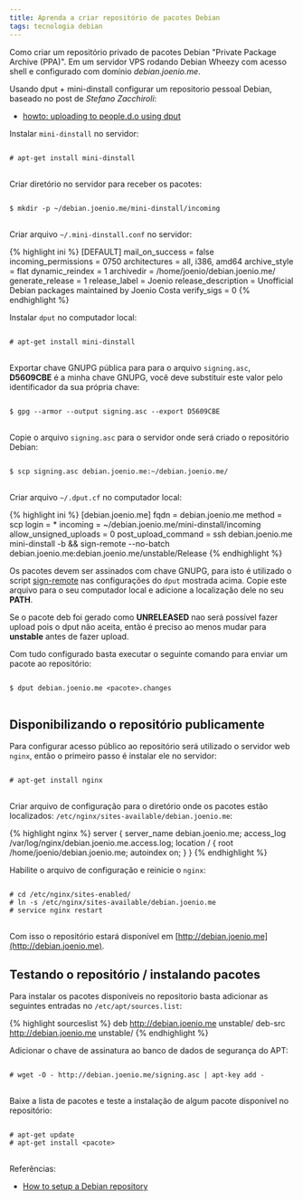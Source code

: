```yaml
---
title: Aprenda a criar repositório de pacotes Debian
tags: tecnologia debian
---
```


Como criar um repositório privado de pacotes Debian "Private Package Archive (PPA)".
Em um servidor VPS rodando Debian Wheezy com acesso shell e configurado com domínio
_debian.joenio.me_.

Usando dput + mini-dinstall configurar um repositorio pessoal Debian, baseado no
post de _Stefano Zacchiroli_:

* [howto: uploading to people.d.o using dput](http://upsilon.cc/~zack/blog/posts/2009/04/howto:_uploading_to_people.d.o_using_dput/)

Instalar `mini-dinstall` no servidor:

<pre class="terminal">
<code>
# apt-get install mini-dinstall
</code>
</pre>

Criar diretório no servidor para receber os pacotes:

<pre class="terminal">
<code>
$ mkdir -p ~/debian.joenio.me/mini-dinstall/incoming
</code>
</pre>

Criar arquivo `~/.mini-dinstall.conf` no servidor:

{% highlight ini %}
[DEFAULT]
mail_on_success = false
incoming_permissions = 0750
architectures = all, i386, amd64
archive_style = flat
dynamic_reindex = 1
archivedir = /home/joenio/debian.joenio.me/
generate_release = 1
release_label = Joenio
release_description = Unofficial Debian packages maintained by Joenio Costa
verify_sigs = 0
{% endhighlight %}

Instalar `dput` no computador local:

<pre class="terminal">
<code>
# apt-get install mini-dinstall
</code>
</pre>

Exportar chave GNUPG pública para para o arquivo `signing.asc`, **D5609CBE** é
a minha chave GNUPG, você deve substituir este valor pelo identificador da sua
própria chave:

<pre class="terminal">
<code>
$ gpg --armor --output signing.asc --export D5609CBE
</code>
</pre>

Copie o arquivo `signing.asc` para o servidor onde será criado o repositório Debian:

<pre class="terminal">
<code>
$ scp signing.asc debian.joenio.me:~/debian.joenio.me/
</code>
</pre>


Criar arquivo `~/.dput.cf` no computador local:

{% highlight ini %}
[debian.joenio.me]
fqdn = debian.joenio.me
method = scp
login = *
incoming = ~/debian.joenio.me/mini-dinstall/incoming
allow_unsigned_uploads = 0
post_upload_command = ssh debian.joenio.me mini-dinstall -b && sign-remote --no-batch debian.joenio.me:debian.joenio.me/unstable/Release
{% endhighlight %}

Os pacotes devem ser assinados com chave GNUPG, para isto é utilizado o script
[sign-remote](https://github.com/joenio/sign-remote) nas configurações do
`dput` mostrada acima. Copie este arquivo para o seu computador local e adicione
a localização dele no seu **PATH**.

Se o pacote deb foi gerado como **UNRELEASED** nao será possível fazer upload
pois o dput não aceita, então é preciso ao menos mudar para **unstable** antes
de fazer upload.

Com tudo configurado basta executar o seguinte comando para enviar um pacote ao
repositório:

<pre class="terminal">
<code>
$ dput debian.joenio.me &lt;pacote&gt;.changes
</code>
</pre>

## Disponibilizando o repositório publicamente

Para configurar acesso público ao repositório será utilizado o servidor web `nginx`, então
o primeiro passo é instalar ele no servidor:

<pre class="terminal">
<code>
# apt-get install nginx
</code>
</pre>

Criar arquivo de configuração para o diretório onde os pacotes estão localizados:
`/etc/nginx/sites-available/debian.joenio.me`:

{% highlight nginx %}
server {
  server_name debian.joenio.me;
  access_log /var/log/nginx/debian.joenio.me.access.log;
  location / {
    root /home/joenio/debian.joenio.me;
    autoindex on;
  }
}
{% endhighlight %}

Habilite o arquivo de configuração e reinicie o `nginx`:

<pre class="terminal">
<code>
# cd /etc/nginx/sites-enabled/
# ln -s /etc/nginx/sites-available/debian.joenio.me
# service nginx restart
</code>
</pre>

Com isso o repositório estará disponível em [http://debian.joenio.me](http://debian.joenio.me).

## Testando o repositório / instalando pacotes

Para instalar os pacotes disponíveis no repositorio basta adicionar as
seguintes entradas no `/etc/apt/sources.list`:

{% highlight sourceslist %}
deb http://debian.joenio.me unstable/
deb-src http://debian.joenio.me unstable/
{% endhighlight %}

Adicionar o chave de assinatura ao banco de dados de segurança do APT:

<pre class="terminal">
<code>
# wget -O - http://debian.joenio.me/signing.asc | apt-key add -
</code>
</pre>

Baixe a lista de pacotes e teste a instalação de algum pacote disponível no repositório:

<pre class="terminal">
<code>
# apt-get update
# apt-get install &lt;pacote&gt;
</code>
</pre>

Referências:

* [How to setup a Debian repository](http://wiki.debian.org/HowToSetupADebianRepository)
